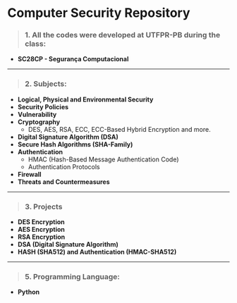 # Computer Security Repository

>### 1. All the codes were developed at UTFPR-PB during the class: 
- **SC28CP - Segurança Computacional**
---
>### 2. Subjects:
- **Logical, Physical and Environmental Security**
- **Security Policies**
- **Vulnerability**
- **Cryptography**
    - DES, AES, RSA, ECC, ECC-Based Hybrid Encryption and more.
- **Digital Signature Algorithm (DSA)**
- **Secure Hash Algorithms (SHA-Family)**
- **Authentication**
    - HMAC (Hash-Based Message Authentication Code)
    - Authentication Protocols
- **Firewall**
- **Threats and Countermeasures**
---
>### 3. Projects
- **DES Encryption**
- **AES Encryption**
- **RSA Encryption**
- **DSA (Digital Signature Algorithm)**
- **HASH (SHA512) and Authentication (HMAC-SHA512)**
---
>### 5. Programming Language: 
- **Python**


